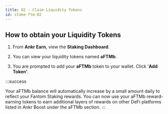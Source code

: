 ```yaml
---
title: 02 - Claim Liquidity Tokens
id: stake-ftm-02
---
```


## How to obtain your Liquidity Tokens 

1. From **Ankr Earn**, view the **Staking Dashboard**. 

2. You can view your liquidity tokens named **aFTMb**. 

3. You are prompted to add your **aFTMb** token to your wallet. Click '**Add Token'**.

:::success

Your aFTMb balance will automatically increase by a small amount daily to reflect your Fantom Staking rewards. You can now use your aFTMb reward-earning tokens to earn additional layers of rewards on other DeFi platforms listed in Ankr Boost under the aFTMb section.
:::